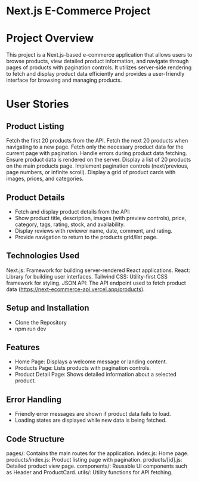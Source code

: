 # Next.js E-Commerce Project
# Project Overview
This project is a Next.js-based e-commerce application that allows users to browse products, view detailed product information, and navigate through pages of products with pagination controls. It utilizes server-side rendering to fetch and display product data efficiently and provides a user-friendly interface for browsing and managing products.

# User Stories
## Product Listing

Fetch the first 20 products from the API.
Fetch the next 20 products when navigating to a new page.
Fetch only the necessary product data for the current page with pagination.
Handle errors during product data fetching.
Ensure product data is rendered on the server.
Display a list of 20 products on the main products page.
Implement pagination controls (next/previous, page numbers, or infinite scroll).
Display a grid of product cards with images, prices, and categories.

## Product Details

- Fetch and display product details from the API:
- Show product title, description, images (with preview controls), price, category, tags, rating, stock, and availability.
- Display reviews with reviewer name, date, comment, and rating.
- Provide navigation to return to the products grid/list page.

## Technologies Used
Next.js: Framework for building server-rendered React applications.
React: Library for building user interfaces.
Tailwind CSS: Utility-first CSS framework for styling.
JSON API: The API endpoint used to fetch product data (https://next-ecommerce-api.vercel.app/products).

## Setup and Installation
- Clone the Repository
- npm run dev
## Features
- Home Page: Displays a welcome message or landing content.
- Products Page: Lists products with pagination controls.
- Product Detail Page: Shows detailed information about a selected product.
## Error Handling
- Friendly error messages are shown if product data fails to load.
- Loading states are displayed while new data is being fetched.
## Code Structure
pages/: Contains the main routes for the application.
index.js: Home page.
products/index.js: Product listing page with pagination.
products/[id].js: Detailed product view page.
components/: Reusable UI components such as Header and ProductCard.
utils/: Utility functions for API fetching.
